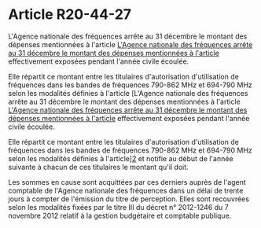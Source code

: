# Article R20-44-27

L'Agence nationale des fréquences arrête au 31 décembre le montant des dépenses mentionnées à l'article [L'Agence nationale des fréquences arrête au 31 décembre le montant des dépenses mentionnées à l'article][1] effectivement exposées pendant l'année civile écoulée. 

Elle répartit ce montant entre les titulaires d'autorisation d'utilisation de fréquences dans les bandes de fréquences 790-862 MHz et 694-790 MHz selon les modalités définies à l'article [L'Agence nationale des fréquences arrête au 31 décembre le montant des dépenses mentionnées à l'article [L'Agence nationale des fréquences arrête au 31 décembre le montant des dépenses mentionnées à l'article][1] effectivement exposées pendant l'année civile écoulée. 

Elle répartit ce montant entre les titulaires d'autorisation d'utilisation de fréquences dans les bandes de fréquences 790-862 MHz et 694-790 MHz selon les modalités définies à l'article][2] et notifie au début de l'année suivante à chacun de ces titulaires le montant qu'il doit. 

Les sommes en cause sont acquittées par ces derniers auprès de l'agent comptable de l'Agence nationale des fréquences dans un délai de trente jours à compter de l'émission du titre de perception. Elles sont recouvrées selon les modalités fixées par le titre III du décret n° 2012-1246 du 7 novembre 2012 relatif à la gestion budgétaire et comptable publique.

 [1]: /affichCodeArticle.do?cidTexte=LEGITEXT000006070987&idArticle=LEGIARTI000006466455&dateTexte=&categorieLien=cid
 [2]: /affichCodeArticle.do?cidTexte=LEGITEXT000006070987&idArticle=LEGIARTI000006466456&dateTexte=&categorieLien=cid